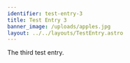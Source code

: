 ```yaml
---
identifier: test-entry-3
title: Test Entry 3
banner_image: /uploads/apples.jpg
layout: ../../layouts/TestEntry.astro
---
```

The third test entry.